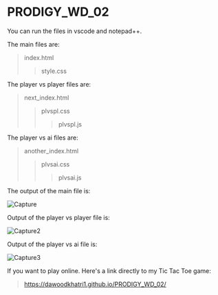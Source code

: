 # PRODIGY_WD_02

You can run the files in vscode and notepad++.

The main files are:

> index.html
>> style.css

The player vs player files are:

> next_index.html
>> plvspl.css
>>> plvspl.js

The player vs ai files are:

> another_index.html
>> plvsai.css
>>> plvsai.js

The output of the main file is:

![Capture](https://github.com/dawoodkhatri1/PRODIGY_WD_02/assets/136968266/4513121c-934b-4795-bf88-a49bb1b11dfd)

Output of the player vs player file is:

![Capture2](https://github.com/dawoodkhatri1/PRODIGY_WD_02/assets/136968266/3c6a3ae3-3e66-4afd-b9ff-149e77c2bfe7)

Output of the player vs ai file is:

![Capture3](https://github.com/dawoodkhatri1/PRODIGY_WD_02/assets/136968266/44fee6ec-d92c-4d5b-8f16-df97e5883b65)

If you want to play online. Here's a link directly to my Tic Tac Toe game:

> https://dawoodkhatri1.github.io/PRODIGY_WD_02/
